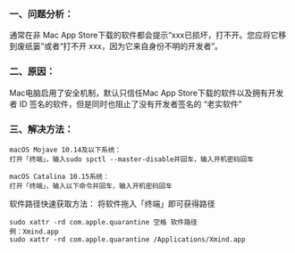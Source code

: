 ### 一、问题分析：

通常在非 Mac App Store下载的软件都会提示“xxx已损坏，打不开。您应将它移到废纸篓”或者“打不开 xxx，因为它来自身份不明的开发者”。
### 二、原因：

Mac电脑启用了安全机制，默认只信任Mac App Store下载的软件以及拥有开发者 ID 签名的软件，但是同时也阻止了没有开发者签名的 “老实软件”
### 三、解决方法：

```
macOS Mojave 10.14及以下系统：
打开「终端」，输入sudo spctl --master-disable并回车，输入开机密码回车
```

```
macOS Catalina 10.15系统：
打开「终端」，输入以下命令并回车，输入开机密码回车
```

软件路径快速获取方法：
将软件拖入「终端」即可获得路径

```
sudo xattr -rd com.apple.quarantine 空格 软件路径
例：Xmind.app
sudo xattr -rd com.apple.quarantine /Applications/Xmind.app
```

